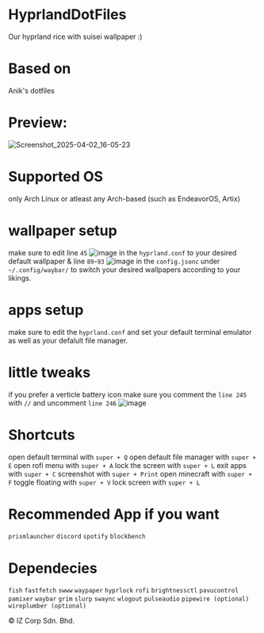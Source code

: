 # HyprlandDotFiles
Our hyprland rice with suisei wallpaper :)

# Based on
Anik's dotfiles

# Preview:
![Screenshot_2025-04-02_16-05-23](https://github.com/user-attachments/assets/9474a705-3c38-4190-aab6-25db8579d89d)

# Supported OS
only Arch Linux or atleast any Arch-based (such as EndeavorOS, Artix)

# wallpaper setup
make sure to edit line `45` ![image](https://github.com/user-attachments/assets/3a620a41-d9fa-4ec4-a9b8-07c480be6b81)
in the `hyprland.conf` to your desired default wallpaper & line `89`-`93` ![image](https://github.com/user-attachments/assets/aedece50-13f2-4afa-a7ba-41c8f2474ee4)
in the `config.jsonc` under `~/.config/waybar/` to switch your desired wallpapers according to your likings.

# apps setup
make sure to edit the `hyprland.conf` and set your default terminal emulator as well as your defalult file manager.

# little tweaks
if you prefer a verticle battery icon make sure you comment the `line 245` with `//`
and uncomment `line 246` 
![image](https://github.com/user-attachments/assets/2657eefa-c620-4d37-9a81-d5c4560ad092)
 

# Shortcuts
open default terminal with `super + Q`
open default file manager with `super + E`
open rofi menu with `super + A`
lock the screen with `super + L`
exit apps with `super + C`
screenshot with `super + Print`
open minecraft with `super + F`
toggle floating with `super + V`
lock screen with `super + L`

# Recommended App if you want
`prismlauncher`
`discord`
`spotify`
`blockbench`

# Dependecies
`fish`
`fastfetch`
`swww`
`waypaper`
`hyprlock`
`rofi`
`brightnessctl`
`pavucontrol`
`pamixer`
`waybar`
`grim`
`slurp`
`swaync`
`wlogout`
`pulseaudio`
`pipewire (optional)`
`wireplumber (optional)`


© IZ Corp Sdn. Bhd. 

